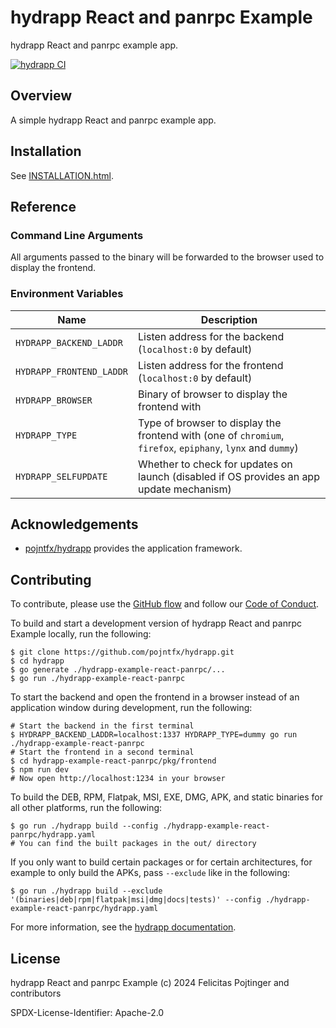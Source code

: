 # hydrapp React and panrpc Example

hydrapp React and panrpc example app.

[![hydrapp CI](https://github.com/pojntfx/hydrapp/actions/workflows/hydrapp.yaml/badge.svg)](https://github.com/pojntfx/hydrapp/actions/workflows/hydrapp.yaml)

## Overview

A simple hydrapp React and panrpc example app.

## Installation

See [INSTALLATION.html](https://pojntfx.github.io/hydrapp/hydrapp-example-react-panrpc//docs/main/INSTALLATION.html).

## Reference

### Command Line Arguments

All arguments passed to the binary will be forwarded to the browser used to display the frontend.

### Environment Variables

| Name                     | Description                                                                                                 |
| ------------------------ | ----------------------------------------------------------------------------------------------------------- |
| `HYDRAPP_BACKEND_LADDR`  | Listen address for the backend (`localhost:0` by default)                                                   |
| `HYDRAPP_FRONTEND_LADDR` | Listen address for the frontend (`localhost:0` by default)                                                  |
| `HYDRAPP_BROWSER`        | Binary of browser to display the frontend with                                                              |
| `HYDRAPP_TYPE`           | Type of browser to display the frontend with (one of `chromium`, `firefox`, `epiphany`, `lynx` and `dummy`) |
| `HYDRAPP_SELFUPDATE`     | Whether to check for updates on launch (disabled if OS provides an app update mechanism)                    |

## Acknowledgements

- [pojntfx/hydrapp](https://github.com/pojntfx/hydrapp) provides the application framework.

## Contributing

To contribute, please use the [GitHub flow](https://guides.github.com/introduction/flow/) and follow our [Code of Conduct](./CODE_OF_CONDUCT.md).

To build and start a development version of hydrapp React and panrpc Example locally, run the following:

```shell
$ git clone https://github.com/pojntfx/hydrapp.git
$ cd hydrapp
$ go generate ./hydrapp-example-react-panrpc/...
$ go run ./hydrapp-example-react-panrpc
```

To start the backend and open the frontend in a browser instead of an application window during development, run the following:

```shell
# Start the backend in the first terminal
$ HYDRAPP_BACKEND_LADDR=localhost:1337 HYDRAPP_TYPE=dummy go run ./hydrapp-example-react-panrpc
# Start the frontend in a second terminal
$ cd hydrapp-example-react-panrpc/pkg/frontend
$ npm run dev
# Now open http://localhost:1234 in your browser
```

To build the DEB, RPM, Flatpak, MSI, EXE, DMG, APK, and static binaries for all other platforms, run the following:

```shell
$ go run ./hydrapp build --config ./hydrapp-example-react-panrpc/hydrapp.yaml
# You can find the built packages in the out/ directory
```

If you only want to build certain packages or for certain architectures, for example to only build the APKs, pass `--exclude` like in the following:

```shell
$ go run ./hydrapp build --exclude '(binaries|deb|rpm|flatpak|msi|dmg|docs|tests)' --config ./hydrapp-example-react-panrpc/hydrapp.yaml
```

For more information, see the [hydrapp documentation](../README.md).

## License

hydrapp React and panrpc Example (c) 2024 Felicitas Pojtinger and contributors

SPDX-License-Identifier: Apache-2.0
